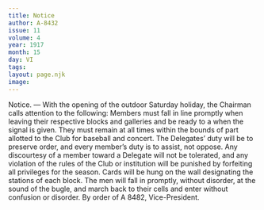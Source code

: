 ```yaml
---
title: Notice
author: A-8432 
issue: 11
volume: 4
year: 1917
month: 15
day: VI
tags:
layout: page.njk
image:
---
```

Notice. — With the opening of the outdoor Saturday holiday, the Chairman calls attention to the following:       Members must fall in line promptly when leaving their respective blocks and galleries and be ready to a when the signal is given.       They must remain at all times within the bounds of part allotted to the Club for baseball and concert.       The Delegates’ duty will be to preserve order, and every member’s duty is to assist, not oppose. Any discourtesy of a member toward a Delegate will not be tolerated, and any violation of the rules of the Club or institution will be punished by forfeiting all privileges for the season.       Cards will be hung on the wall designating the stations of each block. The men will fall in promptly, without disorder, at the sound of the bugle, and march back to their cells and enter without confusion or disorder.    By order of A 8482, Vice-President. 

